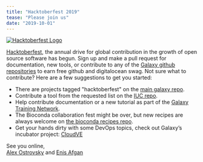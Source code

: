 ```yaml
---
title: "Hacktoberfest 2019"
tease: "Please join us"
date: "2019-10-01"
---
```


[<img class="float-right" style="max-width: 24rem" src="/src/news/2019-10-hacktoberfest/hacktoberfest-2019-logo.png" alt="Hacktoberfest Logo" />](https://github.com/galaxyproject/galaxy/issues?q=is%3Aissue+is%3Aopen+label%3Ahacktoberfest)

[Hacktoberfest](https://hacktoberfest.digitalocean.com/), the annual drive for global contribution in the growth of open source software has begun. Sign up and make a pull request for documentation, new tools, or contribute to any of the [Galaxy github repositories](https://github.com/galaxyproject/) to earn free github and digitalocean swag.
Not sure what to contribute? Here are a few suggestions to get you started:
* There are projects tagged "hacktoberfest" on the [main galaxy repo](https://github.com/galaxyproject/galaxy/issues?q=is%3Aissue+is%3Aopen+label%3Ahacktoberfest). 
* Contribute a tool from the requested list on the [IUC repo](https://github.com/galaxyproject/tools-iuc/issues?q=is%3Aissue+is%3Aopen+label%3A%22tool+request%22).
* Help contribute documentation or a new tutorial as part of the [Galaxy Training Network](https://github.com/galaxyproject/training-material).
* The Bioconda collaboration fest might be over, but new recipes are always welcome on [the bioconda recipes repo](https://github.com/bioconda/bioconda-recipes).
* Get your hands dirty with some DevOps topics, check out Galaxy’s incubator project: [CloudVE](https://github.com//cloudve)

See you online,<br />
[Alex Ostrovsky](/people/alex-ostrovsky/) and [Enis Afgan](/src/people/enis-afgan/)
